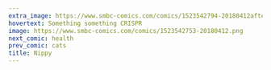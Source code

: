 ```yaml
---
extra_image: https://www.smbc-comics.com/comics/1523542794-20180412after.png
hovertext: Something something CRISPR
image: https://www.smbc-comics.com/comics/1523542753-20180412.png
next_comic: health
prev_comic: cats
title: Nippy
---
```


